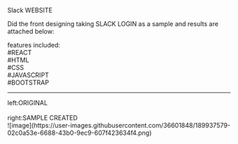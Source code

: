 Slack WEBSITE<BR/>

Did the front designing taking SLACK LOGIN as a sample and results are attached below:<BR/>

features included:<BR/>
#REACT<BR/>
#HTML<BR/>
#CSS<BR/>
#JAVASCRIPT<BR/>
#BOOTSTRAP<BR/>

<HR/>
left:ORIGINAL<BR/><BR/>
right:SAMPLE CREATED<BR/>
![image](https://user-images.githubusercontent.com/36601848/189937579-02c0a53e-6688-43b0-9ec9-607f423634f4.png)

